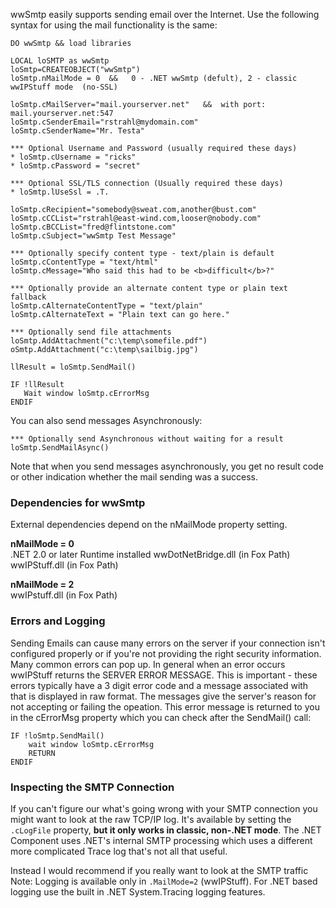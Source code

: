 ﻿wwSmtp easily supports sending email over the Internet. Use the following syntax for using the mail functionality is the same:```foxproDO wwSmtp && load librariesLOCAL loSMTP as wwSmtploSmtp=CREATEOBJECT("wwSmtp")loSmtp.nMailMode = 0  &&   0 - .NET wwSmtp (defult), 2 - classic wwIPStuff mode  (no-SSL)loSmtp.cMailServer="mail.yourserver.net"   &&  with port: mail.yourserver.net:547loSmtp.cSenderEmail="rstrahl@mydomain.com"loSmtp.cSenderName="Mr. Testa"*** Optional Username and Password (usually required these days)* loSmtp.cUsername = "ricks"* loSmtp.cPassword = "secret"*** Optional SSL/TLS connection (Usually required these days)* loSmtp.lUseSsl = .T.loSmtp.cRecipient="somebody@sweat.com,another@bust.com"loSmtp.cCCList="rstrahl@east-wind.com,looser@nobody.com"loSmtp.cBCCList="fred@flintstone.com"loSmtp.cSubject="wwSmtp Test Message"*** Optionally specify content type - text/plain is defaultloSmtp.cContentType = "text/html"  loSmtp.cMessage="Who said this had to be <b>difficult</b>?"*** Optionally provide an alternate content type or plain text fallbackloSmtp.cAlternateContentType = "text/plain"loSmtp.cAlternateText = "Plain text can go here."*** Optionally send file attachmentsloSmtp.AddAttachment("c:\temp\somefile.pdf")oSmtp.AddAttachment("c:\temp\sailbig.jpg")llResult = loSmtp.SendMail()      IF !llResult   Wait window loSmtp.cErrorMsgENDIF```You can also send messages Asynchronously:```foxpro*** Optionally send Asynchronous without waiting for a resultloSmtp.SendMailAsync()```Note that when you send messages asynchronously, you get no result code or other indication whether the mail sending was a success.### Dependencies for wwSmtpExternal dependencies depend on the nMailMode property setting. **nMailMode = 0**  .NET 2.0 or later Runtime installedwwDotNetBridge.dll (in Fox Path)wwIPStuff.dll (in Fox Path)**nMailMode = 2**  wwIPstuff.dll  (in Fox Path)### Errors and LoggingSending Emails can cause many errors on the server if your connection isn't configured properly or if you're not providing the right security information. Many common errors can pop up. In general when an error occurs wwIPStuff returns the SERVER ERROR MESSAGE. This is important - these errors typically have a 3 digit error code and a message associated with that is displayed in raw format. The messages give the server's reason for not accepting or failing the opeation. This error message is returned to you in the cErrorMsg property which you can check after the SendMail() call:```foxproIF !loSmtp.SendMail()	wait window loSmtp.cErrorMsg	RETURNENDIF```### Inspecting the SMTP ConnectionIf you can't figure our what's going wrong with your SMTP connection you might want to look at the raw TCP/IP log. It's available by setting the `.cLogFile` property, **but it only works in classic, non-.NET mode**. The .NET Component uses .NET's internal SMTP processing which uses a different more complicated Trace log that's not all that useful.Instead I would recommend if you really want to look at the SMTP trafficNote: Logging is available only in `.MailMode=2` (wwIPStuff). For .NET based logging use the built in .NET System.Tracing logging features.